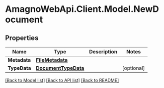 
# AmagnoWebApi.Client.Model.NewDocument

## Properties

Name | Type | Description | Notes
------------ | ------------- | ------------- | -------------
**Metadata** | [**FileMetadata**](FileMetadata.md) |  | 
**TypeData** | [**DocumentTypeData**](DocumentTypeData.md) |  | [optional] 

[[Back to Model list]](../README.md#documentation-for-models)
[[Back to API list]](../README.md#documentation-for-api-endpoints)
[[Back to README]](../README.md)

